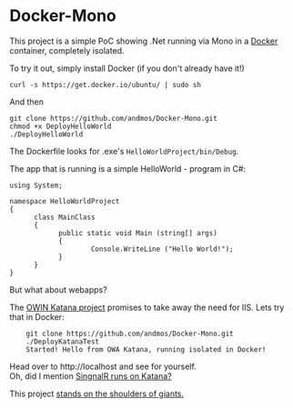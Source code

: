 Docker-Mono
===========

This project is a simple PoC showing .Net running via Mono in a [Docker](https://www.docker.com/) container, completely isolated.

To try it out, simply install Docker (if you don't already have it!) 
	
	curl -s https://get.docker.io/ubuntu/ | sudo sh

And then

	git clone https://github.com/andmos/Docker-Mono.git 
	chmod +x DeployHelloWorld
	./DeployHelloWorld
	
The Dockerfile looks for .exe's `HelloWorldProject/bin/Debug`.


The app that is running is a simple HelloWorld - program in C#: 

    using System;

    namespace HelloWorldProject
    {
	      class MainClass
	      {
		        public static void Main (string[] args)
		        {
			            Console.WriteLine ("Hello World!");
		        }
	      }
    }

But what about webapps? 

The [OWIN Katana project](http://katanaproject.codeplex.com/) promises to take away the need for IIS.
Lets try that in Docker:
		
		git clone https://github.com/andmos/Docker-Mono.git
		./DeployKatanaTest
		Started! Hello from OWA Katana, running isolated in Docker!

Head over to http://localhost and see for yourself.
<br>
Oh, did I mention [SingnalR runs on Katana?](http://www.dotnetcurry.com/showarticle.aspx?ID=915)


This project [stands on the shoulders of giants.](http://friism.com/running-net-apps-on-docker)
